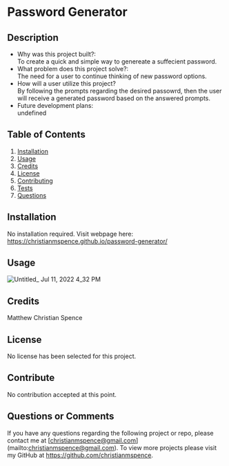 
  # Password Generator

  ## Description
  * Why was this project built?:<br/>
   To create a quick and simple way to genereate a suffecient password.
  * What problem does this project solve?:<br/>
   The need for a user to continue thinking of new password options.
  * How will a user utilize this project?<br/>
   By following the prompts regarding the desired passowrd, then the user will receive a generated password based on the answered prompts. 
  * Future development plans:<br/>
   undefined
  
## Table of Contents
  1. [Installation](#installation)
  2. [Usage](#usage)
  3. [Credits](#credits)
  4. [License](#license)
  5. [Contributing](#contribute)
  6. [Tests](#test)
  7. [Questions](#questions)

  ## Installation
  No installation required. 
  Visit webpage here: https://christianmspence.github.io/password-generator/
  
  ## Usage
 ![Untitled_ Jul 11, 2022 4_32 PM](https://user-images.githubusercontent.com/103942566/178353299-01b5a383-1425-448a-8080-aa079f947180.gif)


  ## Credits
  Matthew Christian Spence

  ## License
  No license has been selected for this project.

  ## Contribute
  No contribution accepted at this point. 
  
  ## Questions or Comments
  If you have any questions regarding the following project or repo, please contact me at [christianmspence@gmail.com] (mailto:christianmspence@gmail.com). 
  To view more projects please visit my GitHub at https://github.com/christianmspence.
